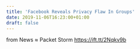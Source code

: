 ```yaml
---
title: 'Facebook Reveals Privacy Flaw In Groups'
date: 2019-11-06T16:23:00+01:00
draft: false
---
```


  
  
from News ≈ Packet Storm https://ift.tt/2Nqkv9b